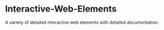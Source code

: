 # Interactive-Web-Elements
A variety of detailed interactive web elements with detailed documentation.
